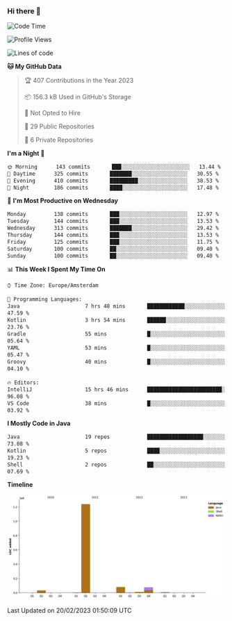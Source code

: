 ### Hi there 👋


<!--START_SECTION:waka-->
![Code Time](http://img.shields.io/badge/Code%20Time-3%2C022%20hrs%2027%20mins-blue)

![Profile Views](http://img.shields.io/badge/Profile%20Views-1-blue)

![Lines of code](https://img.shields.io/badge/From%20Hello%20World%20I%27ve%20Written-1%20Million%20lines%20of%20code-blue)

**🐱 My GitHub Data** 

> 🏆 407 Contributions in the Year 2023
 > 
> 📦 156.3 kB Used in GitHub's Storage 
 > 
> 🚫 Not Opted to Hire
 > 
> 📜 29 Public Repositories 
 > 
> 🔑 6 Private Repositories  
 > 
**I'm a Night 🦉** 

```text
🌞 Morning      143 commits       ███░░░░░░░░░░░░░░░░░░░░░░   13.44 % 
🌆 Daytime      325 commits       ███████░░░░░░░░░░░░░░░░░░   30.55 % 
🌃 Evening      410 commits       █████████░░░░░░░░░░░░░░░░   38.53 % 
🌙 Night        186 commits       ████░░░░░░░░░░░░░░░░░░░░░   17.48 % 

```
📅 **I'm Most Productive on Wednesday** 

```text
Monday         138 commits       ███░░░░░░░░░░░░░░░░░░░░░░   12.97 % 
Tuesday        144 commits       ███░░░░░░░░░░░░░░░░░░░░░░   13.53 % 
Wednesday      313 commits       ███████░░░░░░░░░░░░░░░░░░   29.42 % 
Thursday       144 commits       ███░░░░░░░░░░░░░░░░░░░░░░   13.53 % 
Friday         125 commits       ███░░░░░░░░░░░░░░░░░░░░░░   11.75 % 
Saturday       100 commits       ██░░░░░░░░░░░░░░░░░░░░░░░   09.40 % 
Sunday         100 commits       ██░░░░░░░░░░░░░░░░░░░░░░░   09.40 % 

```


📊 **This Week I Spent My Time On** 

```text
⌚︎ Time Zone: Europe/Amsterdam

💬 Programming Languages: 
Java                     7 hrs 48 mins       ████████████░░░░░░░░░░░░░   47.59 % 
Kotlin                   3 hrs 54 mins       ██████░░░░░░░░░░░░░░░░░░░   23.76 % 
Gradle                   55 mins             █░░░░░░░░░░░░░░░░░░░░░░░░   05.64 % 
YAML                     53 mins             █░░░░░░░░░░░░░░░░░░░░░░░░   05.47 % 
Groovy                   40 mins             █░░░░░░░░░░░░░░░░░░░░░░░░   04.10 % 

🔥 Editors: 
IntelliJ                 15 hrs 46 mins      ████████████████████████░   96.08 % 
VS Code                  38 mins             █░░░░░░░░░░░░░░░░░░░░░░░░   03.92 % 

```

**I Mostly Code in Java** 

```text
Java                     19 repos            ██████████████████░░░░░░░   73.08 % 
Kotlin                   5 repos             ████░░░░░░░░░░░░░░░░░░░░░   19.23 % 
Shell                    2 repos             ██░░░░░░░░░░░░░░░░░░░░░░░   07.69 % 

```


**Timeline**

![Chart not found](https://raw.githubusercontent.com/powercasgamer/powercasgamer/master/charts/bar_graph.png) 


 Last Updated on 20/02/2023 01:50:09 UTC
<!--END_SECTION:waka-->
